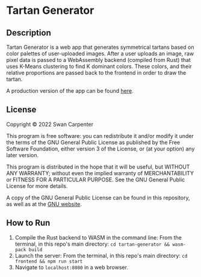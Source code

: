 # Tartan Generator

## Description

Tartan Generator is a web app that generates symmetrical tartans based on color palettes of user-uploaded images. After a user uploads an image, raw pixel data is passed to a WebAssembly backend (compiled from Rust) that uses K-Means clustering to find K dominant colors. These colors, and their relative proportions are passed back to the frontend in order to draw the tartan.

A production version of the app can be found [here](https://pitworker.github.io/tartanGenerator/).

## License

Copyright © 2022 Swan Carpenter

This program is free software: you can redistribute it and/or modify it under the terms of the GNU General Public License as published by the Free Software Foundation, either version 3 of the License, or (at your option) any later version.

This program is distributed in the hope that it will be useful, but WITHOUT ANY WARRANTY; without even the implied warranty of MERCHANTABILITY or FITNESS FOR A PARTICULAR PURPOSE.  See the GNU General Public License for more details.

A copy of the GNU General Public License can be found in this repository, as well as at the [GNU website](https://www.gnu.org/licenses/).

## How to Run

1. Compile the Rust backend to WASM in the command line:
   From the terminal, in this repo's main directory: `cd tartan-generator && wasm-pack build`
2. Launch the server:
   From the terminal, in this repo's main directory: `cd frontend && npm run start`
3. Navigate to `localhost:8080` in a web browser.
